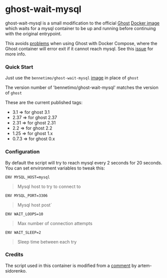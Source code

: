 # ghost-wait-mysql

ghost-wait-mysql is a small modification to the official [Ghost](https://ghost.org/) [Docker image](https://hub.docker.com/_/ghost/) which waits for a mysql container to be up and running before continuing with the original entrypoint.

This avoids [problems](https://github.com/docker/compose/issues/374) when using Ghost with Docker Compose, where the Ghost container will error exit if it cannot reach mysql. See this [issue](https://github.com/docker/compose/issues/374) for more info. 

### Quick Start

Just use the `bennetimo/ghost-wait-mysql` [image](https://hub.docker.com/r/bennetimo/ghost-wait-mysql/) in place of `ghost`

The version number of 'bennetimo/ghost-wait-mysql' matches the version of `ghost`

These are the current published tags:

 * 3.1 => for ghost 3.1
 * 2.37 => for ghost 2.37
 * 2.31 => for ghost 2.31
 * 2.2 => for ghost 2.2
 * 1.25 => for ghost 1.x
 * 0.7.3 => for ghost 0.x

### Configuration

By default the script will try to reach mysql every 2 seconds for 20 seconds. You can set environment variables to tweak this:

`ENV MYSQL_HOST=mysql`
> Mysql host to try to connect to

`ENV MYSQL_PORT=3306`
> Mysql host post`

`ENV WAIT_LOOPS=10`
> Max number of connection attempts

`ENV WAIT_SLEEP=2`
> Sleep time between each try

### Credits

The script used in this container is modified from a [comment](https://github.com/docker/docker/issues/7445#issuecomment-101523662) by artem-sidorenko.